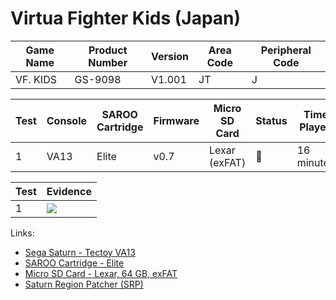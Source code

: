 # Virtua Fighter Kids (Japan)

| Game Name | Product Number | Version | Area Code | Peripheral Code |
| --------- | -------------- | ------- | --------- | --------------- |
| VF. KIDS  | GS-9098        | V1.001  | JT        | J               |

| Test | Console | SAROO Cartridge | Firmware | Micro SD Card | Status | Time Played |
| ---- | ------- | --------------- | -------- | ------------- | ------ | ----------- |
| 1    | VA13    | Elite           | v0.7     | Lexar (exFAT) | :100:  | 16 minutes  |

| Test | Evidence                                                                                         |
| ---- | ------------------------------------------------------------------------------------------------ |
| 1    | [![](https://img.youtube.com/vi/ViygKJR1tDE/0.jpg)](https://www.youtube.com/watch?v=ViygKJR1tDE) |

Links:

- [Sega Saturn - Tectoy VA13](../../../../Info/Consoles/VA13/README.md)
- [SAROO Cartridge - Elite](../../../../Info/Cartridges/GuangzhouSanStarOnlineShop/1.6/README.md)
- [Micro SD Card - Lexar, 64 GB, exFAT](../../../../Info/SdCards/Lexar/64GB/exfat/README.md)
- [Saturn Region Patcher (SRP)](https://segaxtreme.net/resources/saturn-region-patcher.81/download)
